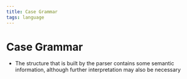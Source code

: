 ```yaml
---
title: Case Grammar
tags: language
---
```


# Case Grammar
- The structure that is built by the parser contains some semantic information, although further interpretation may also be necessary












